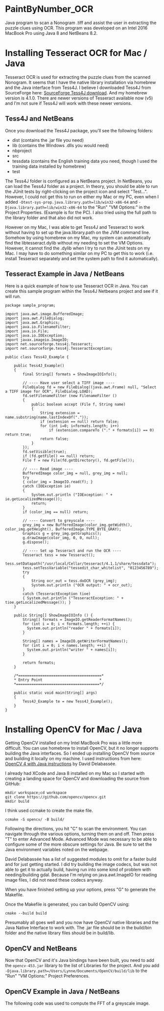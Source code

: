 # PaintByNumber_OCR
Java program to scan a Nonogram .tiff and assist the user in extracting the puzzle clues using OCR.  This program was developed on an Intel 2016 MacBook Pro using Java 8 and NetBeans 8.2.

# Installing Tesseract OCR for Mac / Java
Tesseract OCR is used for extracting the puzzle clues from the scanned Nonogram.  It seems that I have the native library installation via homebrew and the Java interface from Tess4J.  I believe I downloaded Tess4J from SourceForge here: [SourceForge Tess4J download](https://sourceforge.net/projects/tess4j/).  And my homebrew version is 4.1.0.  There are newer versions of Tesseract available now (v5) and I'm not sure if Tess4J will work with these newer versions.

## Tess4J and NetBeans
Once you download the Tess4J package, you'll see the following folders:

- dist (contains the .jar file you need)
- lib (contains the Windows .dlls you would need)
- nbproject
- src
- tessdata (contains the English training data you need, though I used the training data installed by homebrew)
- test

The Tess4J folder is configured as a NetBeans project.  In NetBeans, you can load the Tess4J folder as a project.  In theory, you should be able to run the JUnit tests by right-clicking on the project icon and select "Test...".  However, I could not get this to run on either my Mac or my PC, even when I added `-Dtest-sys-prop.java.library.path=lib/win32-x86-64` and `-Djava.library.path=lib/win32-x86-64` to the "Run" "VM Options:" in the Project Properties.  (Example is for the PC).  I also tried using the full path to the library folder and that also did not work.

However on my Mac, I was able to get Tess4J and Tesseract to work without having to set up the java.library.path on the JVM command line.  Somehow by using homebrew on my Mac, my system can automatically find the libtesseract.dylib without my needing to set the VM Options.  However, it cannot find the .dylib when I try to run the JUnit tests on my Mac.  I may have to do something similar on my PC to get this to work (i.e. install Tesseract separately and set the system path to find it automatically).

## Tesseract Example in Java / NetBeans
Here is a quick example of how to use Tesseract OCR in Java.  You can create this sample program within the Tess4J Netbeans project and see if it will run.

```
package sample_program;

import java.awt.image.BufferedImage;
import java.awt.FileDialog;
import java.awt.Graphics;
import java.io.FilenameFilter;
import java.io.File;
import java.io.IOException;
import javax.imageio.ImageIO;
import net.sourceforge.tess4j.Tesseract;
import net.sourceforge.tess4j.TesseractException;

public class Tess4J_Example {
    
    public Tess4J_Example()
    {
        final String[] formats = ShowImageIOInfo();        
	    
        // ---- Have user select a TIFF image ----
        FileDialog fd = new FileDialog((java.awt.Frame) null, "Select a TIFF image for OCR", FileDialog.LOAD);
        fd.setFilenameFilter (new FilenameFilter ()
        {
            public boolean accept (File f, String name)
            {
                String extension = name.substring(name.lastIndexOf("."));
                if (extension == null) return false;
                for (int i=0; i<formats.length; i++)
                    if (extension.compareTo ("." + formats[i]) == 0) return true;
                return false;
            }
        });
        fd.setVisible(true);
        if (fd.getFile() == null) return;
        File f = new File(fd.getDirectory(), fd.getFile());
		
        // ---- Read image ----
        BufferedImage color_img = null, grey_img = null;
        try
        { color_img = ImageIO.read(f); } 
        catch (IOException ie)
        {
            System.out.println ("IOException: " + ie.getLocalizedMessage());
            return;
        }        
        if (color_img == null) return;
		
        // ---- Convert to greyscale ----
        grey_img = new BufferedImage(color_img.getWidth(), color_img.getHeight(), BufferedImage.TYPE_BYTE_GRAY);  
        Graphics g = grey_img.getGraphics();  
        g.drawImage(color_img, 0, 0, null);  
        g.dispose();  		
		
        // ---- Set up Tesseract and run the OCR ----
        Tesseract tess = new Tesseract();
        tess.setDatapath("/usr/local/Cellar/tesseract/4.1.1/share/tessdata");	
        tess.setTessVariable("tessedit_char_whitelist", "0123456789");
        try
        {
            String ocr_out = tess.doOCR (grey_img);      
            System.out.println ("OCR output: " + ocr_out);
        }
        catch (TesseractException tioe)
        { System.out.println ("TesseractException: " + tioe.getLocalizedMessage()); }
    }
    
    public String[] ShowImageIOInfo () {
        String[] formats = ImageIO.getReaderFormatNames();
        for (int i = 0; i < formats.length; ++i) {
          System.out.println("reader " + formats[i]);
        }

        String[] names = ImageIO.getWriterFormatNames();
        for (int i = 0; i < names.length; ++i) {
          System.out.println("writer " + names[i]);
        }
        
        return formats;
    }        
    
    /*======================================*
    * Entry Point                          *
    *======================================*/

    public static void main(String[] args)
    {   
        Tess4J_Example te = new Tess4J_Example();
    }
}
```

# Installing OpenCV for Mac / Java
Getting OpenCV installed on my Intel MacBook Pro was a little more difficult.  You can use homebrew to install OpenCV, but it no longer supports building the Java interfaces.  So I ended up installing OpenCV from source and building it locally on my machine.  I used instructions from here: [OpenCV 4 with Java instructions](https://delabassee.com/OpenCVJava/) by David Delabassée.

I already had XCode and Java 8 installed on my Mac so I started with creating a landing space for OpenCV and downloading the source from GitHub:

```
mkdir workspace;cd workspace
git clone https://github.com/opencv/opencv.git
mkdir build
```

I think used ccmake to create the make file.

```
ccmake -S opencv/ -B build/
```

Following the directions, you hit "C" to scan the environment.  You can navigate through the various options, turning them on and off.  Then press "T" to enter Advanced Mode.  Advanced Mode was necessary to be able to configure some of the more obscure settings for Java.  Be sure to set the Java environment variables noted on the webpage.

David Delabassée has a list of suggested modules to omit for a faster build and for just getting started.  I did try building the image codecs, but was not able to get it to actually build, having run into some kind of problem with needing/building gdal.  Because I'm relying on java.awt.ImageIO for reading image files, I did not need these codecs anyway.

When you have finished setting up your options, press "G" to generate the Makefile.

Once the Makefile is generated, you can build OpenCV using:

```
cmake --build build
```

Presumably all goes well and you now have OpenCV native libraries and the Java Native Interface to work with.  The .jar file should be in the build/bin folder and the native library files should be in build/lib.

## OpenCV and NetBeans
Now that OpenCV and it's Java bindings have been built, you need to add the `opencv-453.jar` library to the list of Libraries for the project.  And you add `-Djava.library.path=/Users/Lynne/Documents/OpenCV/build/lib` to the "Run" "VM Options:" Project Preferences.

## OpenCV Example in Java / NetBeans
The following code was used to compute the FFT of a greyscale image.
